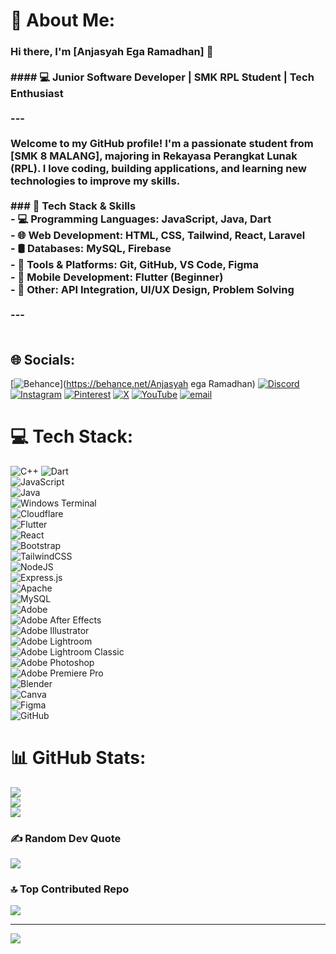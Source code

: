 # 💫 About Me:
### Hi there, I'm [Anjasyah Ega Ramadhan] 👋<br><br>#### 💻 Junior Software Developer | SMK RPL Student | Tech Enthusiast<br><br>---<br><br>Welcome to my GitHub profile! I'm a passionate student from **[SMK 8 MALANG]**, majoring in **Rekayasa Perangkat Lunak (RPL)**. I love coding, building applications, and learning new technologies to improve my skills.<br><br>### 🔧 Tech Stack & Skills<br>- 💻 **Programming Languages**: JavaScript, Java, Dart<br>- 🌐 **Web Development**: HTML, CSS, Tailwind, React, Laravel<br>- 🛢️ **Databases**: MySQL, Firebase<br>- 🔧 **Tools & Platforms**: Git, GitHub, VS Code, Figma<br>- 📱 **Mobile Development**: Flutter (Beginner)<br>- 🤖 **Other**: API Integration, UI/UX Design, Problem Solving<br><br>---<br><br>


## 🌐 Socials:
[![Behance](https://img.shields.io/badge/Behance-1769ff?logo=behance&logoColor=white)](https://behance.net/Anjasyah ega Ramadhan) [![Discord](https://img.shields.io/badge/Discord-%237289DA.svg?logo=discord&logoColor=white)](https://discord.gg/aegaramadhan) [![Instagram](https://img.shields.io/badge/Instagram-%23E4405F.svg?logo=Instagram&logoColor=white)](https://instagram.com/aegaramadhan) [![Pinterest](https://img.shields.io/badge/Pinterest-%23E60023.svg?logo=Pinterest&logoColor=white)](https://pinterest.com/aegaramadhan) [![X](https://img.shields.io/badge/X-black.svg?logo=X&logoColor=white)](https://x.com/@AnjasyahR) [![YouTube](https://img.shields.io/badge/YouTube-%23FF0000.svg?logo=YouTube&logoColor=white)](https://youtube.com/@@anjasyahegaramadhan6348) [![email](https://img.shields.io/badge/Email-D14836?logo=gmail&logoColor=white)](mailto:aegaramadhan@gmail.com) 

# 💻 Tech Stack:
![C++](https://img.shields.io/badge/c++-%2300599C.svg?style=for-the-badge&logo=c%2B%2B&logoColor=white) ![Dart](https://img.shields.io/badge/dart-%230175C2.svg?style=for-the-badge&logo=dart&logoColor=white) </br> ![JavaScript](https://img.shields.io/badge/javascript-%23323330.svg?style=for-the-badge&logo=javascript&logoColor=%23F7DF1E) </br> ![Java](https://img.shields.io/badge/java-%23ED8B00.svg?style=for-the-badge&logo=openjdk&logoColor=white) </br> ![Windows Terminal](https://img.shields.io/badge/Windows%20Terminal-%234D4D4D.svg?style=for-the-badge&logo=windows-terminal&logoColor=white) </br> ![Cloudflare](https://img.shields.io/badge/Cloudflare-F38020?style=for-the-badge&logo=Cloudflare&logoColor=white) </br> ![Flutter](https://img.shields.io/badge/Flutter-%2302569B.svg?style=for-the-badge&logo=Flutter&logoColor=white) </br> ![React](https://img.shields.io/badge/react-%2320232a.svg?style=for-the-badge&logo=react&logoColor=%2361DAFB) </br> ![Bootstrap](https://img.shields.io/badge/bootstrap-%238511FA.svg?style=for-the-badge&logo=bootstrap&logoColor=white) </br> ![TailwindCSS](https://img.shields.io/badge/tailwindcss-%2338B2AC.svg?style=for-the-badge&logo=tailwind-css&logoColor=white) </br> ![NodeJS](https://img.shields.io/badge/node.js-6DA55F?style=for-the-badge&logo=node.js&logoColor=white) </br> ![Express.js](https://img.shields.io/badge/express.js-%23404d59.svg?style=for-the-badge&logo=express&logoColor=%2361DAFB) </br> ![Apache](https://img.shields.io/badge/apache-%23D42029.svg?style=for-the-badge&logo=apache&logoColor=white) </br> ![MySQL](https://img.shields.io/badge/mysql-4479A1.svg?style=for-the-badge&logo=mysql&logoColor=white) </br> ![Adobe](https://img.shields.io/badge/adobe-%23FF0000.svg?style=for-the-badge&logo=adobe&logoColor=white) </br> ![Adobe After Effects](https://img.shields.io/badge/Adobe%20After%20Effects-9999FF.svg?style=for-the-badge&logo=Adobe%20After%20Effects&logoColor=white) </br> ![Adobe Illustrator](https://img.shields.io/badge/adobe%20illustrator-%23FF9A00.svg?style=for-the-badge&logo=adobe%20illustrator&logoColor=white) </br> ![Adobe Lightroom](https://img.shields.io/badge/Adobe%20Lightroom-31A8FF.svg?style=for-the-badge&logo=Adobe%20Lightroom&logoColor=white) </br> ![Adobe Lightroom Classic](https://img.shields.io/badge/Adobe%20Lightroom%20Classic-31A8FF.svg?style=for-the-badge&logo=Adobe%20Lightroom%20Classic&logoColor=white) </br> ![Adobe Photoshop](https://img.shields.io/badge/adobe%20photoshop-%2331A8FF.svg?style=for-the-badge&logo=adobe%20photoshop&logoColor=white) </br> ![Adobe Premiere Pro](https://img.shields.io/badge/Adobe%20Premiere%20Pro-9999FF.svg?style=for-the-badge&logo=Adobe%20Premiere%20Pro&logoColor=white) </br> ![Blender](https://img.shields.io/badge/blender-%23F5792A.svg?style=for-the-badge&logo=blender&logoColor=white) </br> ![Canva](https://img.shields.io/badge/Canva-%2300C4CC.svg?style=for-the-badge&logo=Canva&logoColor=white) </br> ![Figma](https://img.shields.io/badge/figma-%23F24E1E.svg?style=for-the-badge&logo=figma&logoColor=white) </br> ![GitHub](https://img.shields.io/badge/github-%23121011.svg?style=for-the-badge&logo=github&logoColor=white)
# 📊 GitHub Stats:
![](https://github-readme-stats.vercel.app/api?username=aegaramadhan&theme=gruvbox&hide_border=false&include_all_commits=false&count_private=false)<br/>
![](https://github-readme-streak-stats.herokuapp.com/?user=aegaramadhan&theme=gruvbox&hide_border=false)<br/>
![](https://github-readme-stats.vercel.app/api/top-langs/?username=aegaramadhan&theme=gruvbox&hide_border=false&include_all_commits=false&count_private=false&layout=compact)

### ✍️ Random Dev Quote
![](https://quotes-github-readme.vercel.app/api?type=horizontal&theme=radical)

### 🔝 Top Contributed Repo
![](https://github-contributor-stats.vercel.app/api?username=aegaramadhan&limit=5&theme=merko&combine_all_yearly_contributions=true)

---
[![](https://visitcount.itsvg.in/api?id=aegaramadhan&icon=0&color=0)](https://visitcount.itsvg.in)

<!-- Proudly created with GPRM ( https://gprm.itsvg.in ) -->

